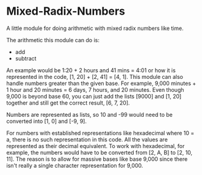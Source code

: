 # Mixed-Radix-Numbers
A little module for doing arithmetic with mixed radix numbers like time.

The arithmetic this module can do is:
- add
- subtract

An example would be 1:20 + 2 hours and 41 mins = 4:01 or how it is represented in the code, [1, 20] + [2, 41] = [4, 1]. This module can also handle numbers greater than the given base. For example, 9,000 minutes + 1 hour and 20 minutes = 6 days, 7 hours, and 20 minutes. Even though 9,000 is beyond base 60, you can just add the lists [9000] and [1, 20] together and still get the correct result, [6, 7, 20].

Numbers are represented as lists, so 10 and -99 would need to be converted into [1, 0] and [-9, 9].

For numbers with established representations like hexadecimal where 10 = a, there is no such representation in this code. All the values are represented as their decimal equivalent. To work with hexadecimal, for example, the numbers would have to be converted from [2, A, B] to [2, 10, 11]. The reason is to allow for massive bases like base 9,000 since there isn't really a single character representation for 9,000.
